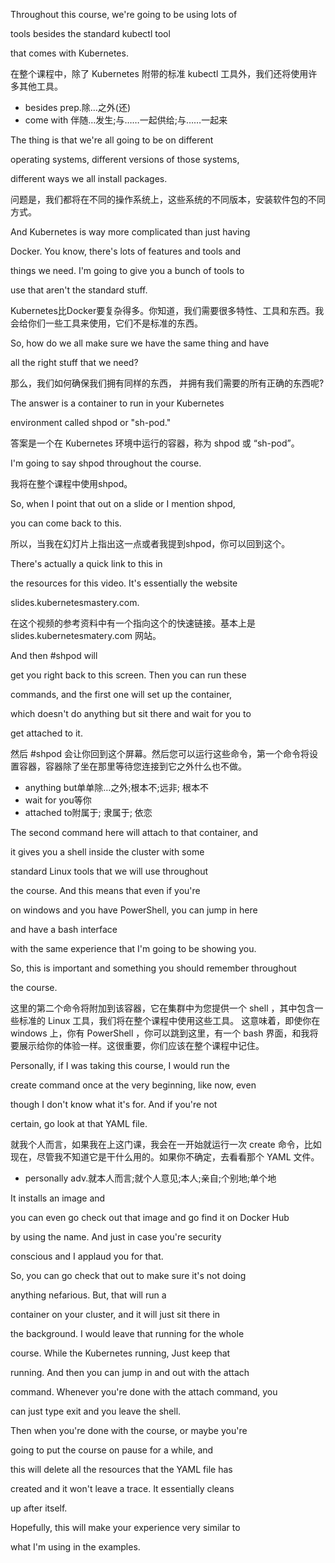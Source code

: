 Throughout this course, we're going to be using lots of

tools besides the standard kubectl tool

that comes with Kubernetes.

在整个课程中，除了 Kubernetes 附带的标准 kubectl 工具外，我们还将使用许多其他工具。
* besides prep.除…之外(还)
* come with 伴随…发生;与……一起供给;与……一起来

The thing is that we're all going to be on different

operating systems, different versions of those systems,

different ways we all install packages.

问题是，我们都将在不同的操作系统上，这些系统的不同版本，安装软件包的不同方式。

And Kubernetes is way more complicated than just having

Docker. You know, there's lots of features and tools and

things we need. I'm going to give you a bunch of tools to

use that aren't the standard stuff.

Kubernetes比Docker要复杂得多。你知道，我们需要很多特性、工具和东西。我会给你们一些工具来使用，它们不是标准的东西。

So, how do we all make sure we have the same thing and have

all the right stuff that we need?

那么，我们如何确保我们拥有同样的东西，
并拥有我们需要的所有正确的东西呢?

The answer is a container to run in your Kubernetes

environment called shpod or "sh-pod."

答案是一个在 Kubernetes 环境中运行的容器，称为 shpod 或 “sh-pod”。

I'm going to say shpod throughout the course.

我将在整个课程中使用shpod。

So, when I point that out on a slide or I mention shpod,

you can come back to this.

所以，当我在幻灯片上指出这一点或者我提到shpod，你可以回到这个。

There's actually a quick link to this in

the resources for this video. It's essentially the website

slides.kubernetesmastery.com.

在这个视频的参考资料中有一个指向这个的快速链接。基本上是 slides.kubernetesmatery.com 网站。

And then #shpod will

get you right back to this screen. Then you can run these

commands, and the first one will set up the container,

which doesn't do anything but sit there and wait for you to

get attached to it.

然后 #shpod 会让你回到这个屏幕。然后您可以运行这些命令，第一个命令将设置容器，容器除了坐在那里等待您连接到它之外什么也不做。
* anything but单单除…之外;根本不;远非; 根本不
* wait for you等你
* attached to附属于; 隶属于; 依恋

The second command here will attach to that container, and

it gives you a shell inside the cluster with some

standard Linux tools that we will use throughout

the course. And this means that even if you're

on windows and you have PowerShell, you can jump in here

and have a bash interface

with the same experience that I'm going to be showing you.

So, this is important and something you should remember throughout

the course.

这里的第二个命令将附加到该容器，它在集群中为您提供一个 shell ，其中包含一些标准的 Linux 工具，我们将在整个课程中使用这些工具。
这意味着，即使你在 windows 上，你有 PowerShell ，你可以跳到这里，有一个 bash 界面，和我将要展示给你的体验一样。这很重要，你们应该在整个课程中记住。

Personally, if I was taking this course, I would run the

create command once at the very beginning, like now, even

though I don't know what it's for. And if you're not

certain, go look at that YAML file.

就我个人而言，如果我在上这门课，我会在一开始就运行一次 create 命令，比如现在，尽管我不知道它是干什么用的。如果你不确定，去看看那个 YAML 文件。
* personally adv.就本人而言;就个人意见;本人;亲自;个别地;单个地

It installs an image and

you can even go check out that image and go find it on Docker Hub

by using the name. And just in case you're security

conscious and I applaud you for that.

So, you can go check that out to make sure it's not doing

anything nefarious. But, that will run a

container on your cluster, and it will just sit there in

the background. I would leave that running for the whole

course. While the Kubernetes running, Just keep that

running. And then you can jump in and out with the attach

command. Whenever you're done with the attach command, you

can just type exit and you leave the shell.

Then when you're done with the course, or maybe you're

going to put the course on pause for a while, and

this will delete all the resources that the YAML file has

created and it won't leave a trace. It essentially cleans

up after itself.

Hopefully, this will make your experience very similar to

what I'm using in the examples.

